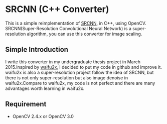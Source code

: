 # SRCNN (C++ Converter)
This is a simple reimplementation of [SRCNN](http://mmlab.ie.cuhk.edu.hk/projects/SRCNN.html), in C++, using OpenCV.  
SRCNN(Super-Resolution Convolutional Neural Network) is a super-resolution algorithm, you can use this converter for image scaling. 
## Simple Introduction
I write this converter in my undergraduate thesis project in March 2015.Inspired by [waifu2x](https://github.com/nagadomi/waifu2x), I decided to put my code in github and improve it.   
waifu2x is also a super-resolution project follow the idea of SRCNN, but there is not only super-resolution but also image denoise in waifu2x.Compare to waifu2x, my code is not perfect and there are many advantages worth learning in waifu2x.
## Requirement
* OpenCV 2.4.x or OpenCV 3.0
